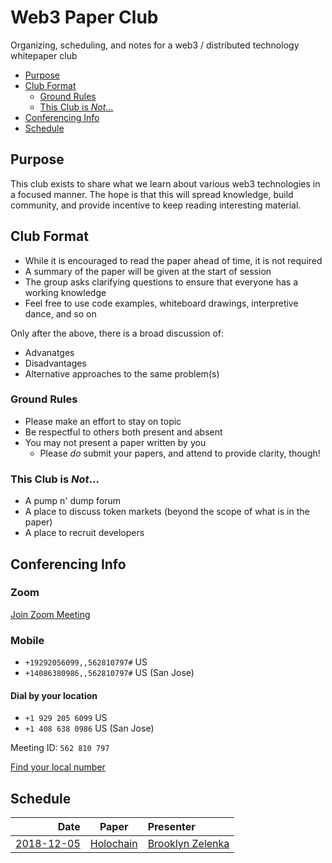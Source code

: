 # Web3 Paper Club
Organizing, scheduling, and notes for a web3 / distributed technology whitepaper club

* [Purpose](#purpose)
* [Club Format](#club-format)
   * [Ground Rules](#ground-rules)
   * [This Club is <em>Not</em>...](#this-club-is-not)
* [Conferencing Info](#conferencing-info)
* [Schedule](#schedule)

## Purpose

This club exists to share what we learn about various web3 technologies in a focused manner. The hope is that this will spread knowledge, build community, and provide incentive to keep reading interesting material.

## Club Format

* While it is encouraged to read the paper ahead of time, it is not required
* A summary of the paper will be given at the start of session
* The group asks clarifying questions to ensure that everyone has a working knowledge
* Feel free to use code examples, whiteboard drawings, interpretive dance, and so on

Only after the above, there is a broad discussion of:
* Advanatges
* Disadvantages
* Alternative approaches to the same problem(s)

### Ground Rules

* Please make an effort to stay on topic
* Be respectful to others both present and absent
* You may not present a paper written by you
  * Please _do_ submit your papers, and attend to provide clarity, though!

### This Club is _Not_...

* A pump n' dump forum
* A place to discuss token markets (beyond the scope of what is in the paper)
* A place to recruit developers

## Conferencing Info

### Zoom

[Join Zoom Meeting](https://zoom.us/j/562810797)

### Mobile

* `+19292056099,,562810797#` US
* `+14086380986,,562810797#` US (San Jose)

#### Dial by your location

* `+1 929 205 6099` US
* `+1 408 638 0986` US (San Jose)

Meeting ID: `562 810 797`

[Find your local number](https://zoom.us/u/abPYStPclS)

## Schedule

| Date        | Paper                                                                                     | Presenter                                      |
|------------:|-------------------------------------------------------------------------------------------|:-----------------------------------------------|
|  [2018-12-05](https://www.timeanddate.com/worldclock/meetingdetails.html?year=2018&month=12&day=4&hour=16&min=0&sec=0&p1=256&p2=102&p3=37&p4=179&p5=240) | [Holochain](https://github.com/spadebuilders/web3-paper-club/issues/10)                              | [Brooklyn Zelenka](https://github.com/expede)  |
